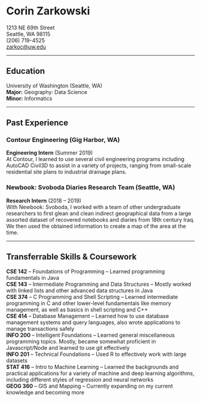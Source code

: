 
# Corin Zarkowski

1213 NE 69th Street  
Seattle, WA 98115  
(206) 719-4525  
zarkoc@uw.edu  

---

## Education

University of Washington (Seattle, WA)  
**Major:** Geography: Data Science  
**Minor:** Informatics

---

## Past Experience

### Contour Engineering (Gig Harbor, WA)

**Engineering Intern** (Summer 2019)  
At Contour, I learned to use several civil engineering programs including AutoCAD Civil3D to assist in a variety of projects, ranging from small-scale residential site plans to industrial drainage plans.

### Newbook: Svoboda Diaries Research Team (Seattle, WA)

**Research Intern** (2018 – 2019)  
With Newbook: Svoboda, I worked with a team of other undergraduate researchers to first glean and clean indirect geographical data from a large assorted dataset of recovered notebooks and diaries from 18th century Iraq. We then used the obtained information to create a map of the area at the time.

---

## Transferrable Skills & Coursework

**CSE 142** – Foundations of Programming – Learned programming fundamentals in Java  
**CSE 143** – Intermediate Programming and Data Structures – Mostly worked with linked lists and other advanced data structures in Java  
**CSE 374** – C Programming and Shell Scripting – Learned intermediate programming in C and other lower-level fundamentals like memory management, as well as basics in shell scripting and C++  
**CSE 414** – Database Management – Learned how to use database management systems and query languages, also wrote applications to manage transactions safely  
**INFO 200** – Intelligent Foundations – Learned general miscellaneous programming topics. Mostly, became somewhat proficient in Javascript/Node and learned to use git effectively  
**INFO 201** – Technical Foundations – Used R to effectively work with large datasets  
**STAT 416** – Intro to Machine Learning – Learned the backgrounds and practical applications for a variety of machine and deep learning algorithms, including different styles of regression and neural networks  
**GEOG 360**  – GIS and Mapping – Currently expanding on my current knowledge and becoming more  
